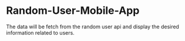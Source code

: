 # Random-User-Mobile-App
The data will be fetch from the random user api and display the desired information related to users.
